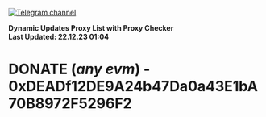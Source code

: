 [![Telegram channel](https://img.shields.io/endpoint?url=https://runkit.io/damiankrawczyk/telegram-badge/branches/master?url=https://t.me/n4z4v0d)](https://t.me/n4z4v0d) 

**Dynamic Updates Proxy List with Proxy Checker**  
**Last Updated: 22.12.23 01:04**

# DONATE (_any evm_) - 0xDEADf12DE9A24b47Da0a43E1bA70B8972F5296F2
